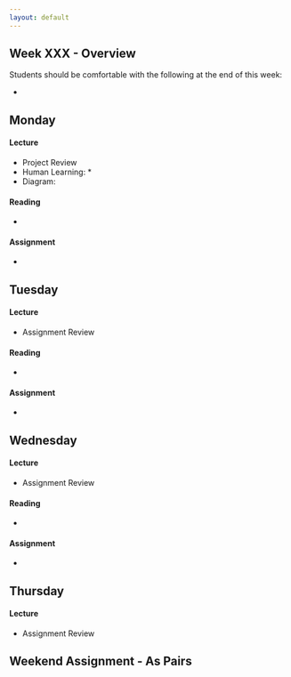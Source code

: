 ```yaml
---
layout: default
---
```


## Week XXX - Overview

Students should be comfortable with the following at the end of this week:

*

## Monday

#### Lecture

* Project Review
* Human Learning:
  *
* Diagram:

#### Reading

*

#### Assignment

*

## Tuesday

#### Lecture

* Assignment Review

#### Reading

*

#### Assignment

*

## Wednesday

#### Lecture

* Assignment Review

#### Reading

*

#### Assignment

*

## Thursday

#### Lecture

* Assignment Review

## Weekend Assignment - As Pairs
